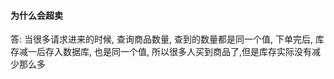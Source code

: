 #### 为什么会超卖

答: 当很多请求进来的时候, 查询商品数量, 查到的数量都是同一个值, 下单完后, 库存减一后存入数据库, 也是同一个值, 所以很多人买到商品了,但是库存实际没有减少那么多

